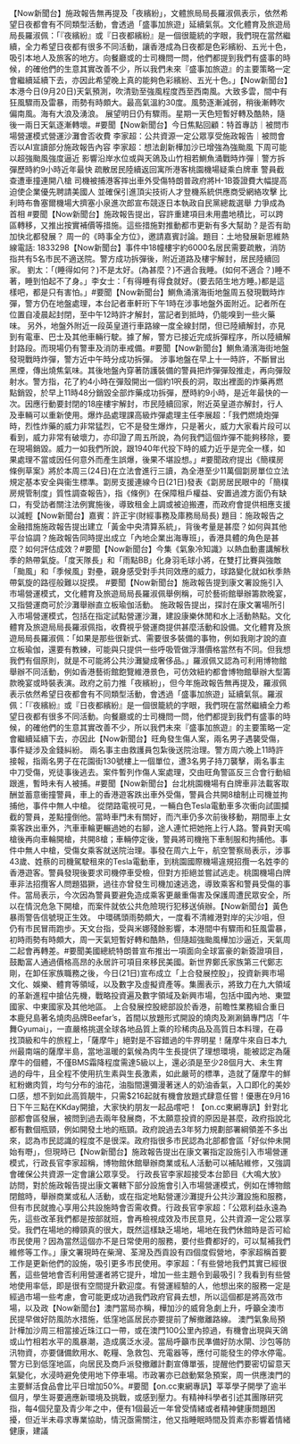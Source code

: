 【Now新聞台】施政報告無再提及「夜繽紛」，文體旅局局長羅淑佩表示，依然希望日夜都會有不同類型活動，會透過「盛事加旅遊」延續氣氛。文化體育及旅遊局局長羅淑佩：「『夜繽紛』或『日夜都繽紛』是一個很籠統的字眼，我們現在當然繼續，全力希望日夜都有很多不同活動，讓香港成為日夜都是色彩繽紛、五光十色，吸引本地人及旅客的地方。向餐廳或的士司機問一問，他們都提到我們有盛事的時候，的確他們的生意其實改善不少，所以我們未來『盛事加旅遊』的主要策略一定會繼續延續下去，亦因此希望晚上真的能夠色彩繽紛、五光十色。」【Now新聞台】本港今日(9月20日)天氣預測，吹清勁至強風程度西至西南風。大致多雲，間中有狂風驟雨及雷暴，雨勢有時頗大。最高氣溫約30度。風勢逐漸減弱，稍後漸轉吹偏南風。海有大浪及湧浪。 展望明日仍有驟雨。星期一天色短暫好轉及酷熱，隨後一兩日天氣逐漸轉壞。#要聞【Now新聞台】今日焦點回顧：特首專訪｜被問市場營運模式營運沙灘會否收費 李家超：公共資源一定公眾享受施政報告｜被問會否以AI宣讀部分施政報告內容 李家超：想法創新樺加沙已增強為強颱風 下周可能以超強颱風強度逼近 影響沿岸水位或與天鴿及山竹相若鰂魚涌戰時炸彈｜警方拆彈歷時約9小時近年最快 疏散居民陸續返回寓所港客桃園機場疑乘白牌車 警員截查遭車撞連開八槍 司機被捕港客摔出車外受傷特朗普政府將H-1B簽證費大幅提高 迫使企業優先聘請美國人 並確保引進頂尖技術人才登機系統供應商受網絡攻擊 比利時布魯塞爾機場大擠塞小泉進次郎宣布競逐日本執政自民黨總裁選舉 力爭成為首相 #要聞【Now新聞台】施政報告提出，容許重建項目未用盡地積比，可以跨區轉移，又推出按實補價等措施。這些措施對推動都市更新有多大幫助？是否有助加快北都發展？ 周一的《時事全方位》，邀請嘉賓討論。題目：土地發展新思維熱線電話: 1833298【Now新聞台】事件中18幢樓宇約6000名居民需要疏散，消防指共有5名市民不適送院。警方成功拆彈後，附近道路及樓宇解封，居民陸續回家。 劉太：「(睡得如何？)不是太好。(為甚麼？)不適合我睡。(如何不適合？)睡不著，睡到怕起不了身。」李女士：「有得睡有得食就好。(要去陌生地方睡。)都是這樣吧，都是只有害怕。」#要聞【Now新聞台】鰂魚涌濱海街地盤周五發現戰時炸彈，警方仍在地盤處理，本台記者車軒珩下午1時在涉事地盤外面附近。記者所在位置自凌晨起封閉，至中午12時許才解封，當記者到抵時，仍能嗅到一些火藥味。 另外，地盤外附近一段英皇道行車路線一度全線封閉，但已陸續解封，亦見到有電車、巴士及其他車輛行駛。據了解，警方已接近完成拆彈程序，所以陸續解封路段。而現場仍有警車及消防車戒備。#要聞【Now新聞台】鰂魚涌濱海街地盤發現戰時炸彈，警方近中午時分成功拆彈。 涉事地盤在早上十一時許，不斷冒出黑煙，傳出燒焦氣味。其後地盤內穿著防護裝備的警員把炸彈彈殼推走，再向彈殼射水。警方指，花了約4小時在彈殼開出一個約1呎長的洞，取出裡面的炸藥再燃點銷毀，於早上11時48分銷毀全部炸藥成功拆彈，歷時約9小時，是近年最快的一次。因應行動要封閉的18座樓宇解封，市民陸續回家，附近英皇道亦解封，行人及車輛可以重新使用。爆炸品處理課高級炸彈處理主任李展超：「我們燃燒炮彈時，烈性炸藥的威力非常猛烈，它不是發生爆炸，只是著火，威力大家看片段可以看到，威力非常有破壞力，亦印證了周五所說，為何我們這個炸彈不能夠移除，要在現場銷毀。威力一如我們所說，跟1940年代投下時的威力近乎是完全一樣，如果處理不當或因任何意外而產生誤爆，後果不堪設想。」#要聞政府提出《簡樸房條例草案》將於本周三(24日)在立法會進行三讀，為全港至少11萬個劏房單位立法規定基本安全與衞生標準。劏房支援連線今日(21日)發表《劏房居民眼中的「簡樸房規管制度」質性調查報告》，指《條例》在保障租戶權益、安置過渡方面仍有缺口，有受訪者關注法例實施後，導致租金上調或被迫搬遷，而政府會提供相應支援以減輕【Now新聞台】嘉賓：許正宇(財經事務及庫務局局長) 題目：施政報告之金融措施施政報告提出建立「黃金中央清算系統」，背後考量是甚麼？如何與其他平台協調？施政報告同時提出成立「內地企業出海專班」，香港具體的角色是甚麼？如何評估成效？#要聞【Now新聞台】今集《氣象冷知識》以熱血動畫講解秋季的熱帶氣旋。「度天隊長」和「雨點BB」化身羽毛球小將，在雙打比賽與強敵「颱風」和「季候風」對壘，親身感受對手共同效應的威力，球路變化就如秋季熱帶氣旋的路徑般難以捉摸。 #要聞【Now新聞台】施政報告提到康文署設施引入市場營運模式，文化體育及旅遊局局長羅淑佩舉例稱，可於藝術館舉辦籌款晚宴，又指營運商可於沙灘舉辦直立板瑜伽活動。 施政報告提出，探討在康文署場所引入市場營運模式，包括在指定試點營運沙灘，建設康樂休閒和水上活動熱點。文化體育及旅遊局局長羅淑佩指，收費視乎營運商提供甚麼活動和設備。文化體育及旅遊局局長羅淑佩：「如果是那些很新式、需要很多裝備的事物，例如我剛才說的直立板瑜伽，還要有教練，可能與只提供一些呼吸管做浮潛價格當然有不同。但我想我們有個原則，就是不可能將公共沙灘變成奢侈品。」羅淑佩又認為可利用博物館舉辦不同活動，例如香港藝術館飽覽維港景色，可仿效紐約都會博物館舉辦大型籌款晚宴或時裝表演。政府之前力推「夜繽紛」，但今年施政報告無再提及，羅淑佩表示依然希望日夜都會有不同類型活動，會透過「盛事加旅遊」延續氣氛。羅淑佩：「『夜繽紛』或『日夜都繽紛』是一個很籠統的字眼，我們現在當然繼續全力希望日夜都有很多不同活動。向餐廳或的士司機問一問，他們都提到我們有盛事的時候，的確他們的生意其實改善不少，所以我們未來『盛事加旅遊』的主要策略一定會繼續延續下去，亦因此【Now新聞台】旺角發生傷人案，兩名男子遇襲受傷，事件疑涉及金錢糾紛。 兩名事主由救護員包紮後送院治理。警方周六晚上11時許接報，指兩名男子在花園街130號樓上一個單位，遭3名男子持刀襲擊，兩名事主中刀受傷，兇徒事後逃去。案件暫列作傷人案處理，交由旺角警區反三合會行動組跟進，暫時未有人被捕。#要聞【Now新聞台】台北桃園機場有白牌車非法載客取酬並蓄意衝撞警員，車上的香港遊客跌出車外受傷，警員合共開8槍制止司機並拘捕他，事件中無人中槍。 從閉路電視可見，一輛白色Tesla電動車多次衝向試圖攔截的警員，差點撞倒他。當時車門未有關好，而汽車仍多次前後移動，期間車上女乘客跌出車外，汽車車輪更輾過她的右腳，途人連忙把她拖上行人路。警員對天鳴槍後再向車輪開槍，共開8槍；車輛停定後，警員將司機拖下車制服和拘捕他。事件中無人中槍，受傷女乘客就送院治理。事發在周六上午，航空警察局表示，涉事43歲、姓蔡的司機駕駛租來的Tesla電動車，到桃園國際機場違規招攬一名姓李的香港遊客。警員發現後要求司機停車受檢，但對方拒絕並嘗試逃走。桃園機場白牌車非法招攬客人問題猖獗，過往亦曾發生司機加速逃逸，導致乘客和警員受傷的事件。當局表示，今次因為警員要避免造成乘客更嚴重傷害及保護周遭民眾安全，所以在情況危急下開槍，而案件就依公共危險現行犯移送偵辦。【Now新聞台】黃色暴雨警告信號現正生效。 中環碼頭雨勢頗大，一度看不清維港對岸的尖沙咀，但仍有市民冒雨跑步。天文台指，受與米娜殘餘影響，本港間中有驟雨和狂風雷暴，初時雨勢有時頗大，周一天氣短暫好轉和酷熱，但隨超強颱風樺加沙逼近，天氣周二起會再轉差。#要聞美國總統特朗普宣布推出一項面向全球富豪的新簽證項目，鼓勵富人通過價格高昂的永居許可項目來移民美國。新世界鄭氏家族第三代鄭志剛，在卸任家族職務之後，今日(21日)宣布成立「上合發展控股」，投資新興市場文化、娛樂、體育等領域，以及數字及虛擬資產等。集團表示，將致力在九大領域的革新進程中搶佔先機，戰略投資遍及數字領域及新興市場，包括中國內地、東盟國家、中東國家及其他地區。 上合發展控股總部設於香港，前瞻性業務組合重日本鹿兒島著名燒肉品牌Beefar’s，首間以放題形式開設的燒肉及涮涮鍋專門店「牛舞Gyumai」，一直嚴格挑選全球各地品質上乘的珍稀肉品及高質日本料理，在尋找頂級和牛的旅程上，「薩摩牛」絕對是不容錯過的牛界明星！薩摩牛來自日本九州最南端的薩摩半島，當地溫暖的氣候為肉牛生長提供了理想環境，能被認定為薩摩牛的個體，不僅BMS霜降程度需達5級以上，還必須是至少28個月大、未生育過的母牛，且全程不使用抗生素與生長激素，如此嚴苛的標準，造就了薩摩牛的鮮紅粉嫩肉質，均勻分布的油花，油脂間還彌漫著迷人的奶油香氣，入口即化的美妙口感，想不到如此高質靚牛，只需$216起就有機會放題式肆意任嘗！優惠在9月16日下午三點在KKday開搶，大家快約朋友一起品嚐吧！【on.cc東網專訊】針對北部都會區發展，被問到過去兩年發展商，不太願意投資的原因是甚麼，政府指說北都有數個瓶頸，例如開發土地的瓶頸。政府說過去3年努力規劃部署綱領差不多出來，認為市民認識的程度不是很深。政府指很多市民認為北部都會區「好似仲未開始有嘢」，但現時已【Now新聞台】施政報告提出在康文署指定設施引入市場營運模式，行政長官李家超稱，博物館休館舉辦商業或私人活動可以補貼維修，又強調會確保公共資源一定會讓公眾享受。 行政長官李家超接受本台節目《大鳴大放》訪問，對於施政報告提出康文署轄下部分設施會引入市場營運模式，例如在博物館閉館時，舉辦商業或私人活動，或在指定地點營運沙灘提升公共沙灘設施和服務，但有市民就擔心享用公共設施時會否需收費。行政長官李家超：「公眾利益永遠為先，這些改革我們都是按部就班，會再檢視成效及市民意見，公共資源一定公眾享受。我們在場地的樽頸真的很大，既然這樣缺乏場地，場地在我們休館時是否可給市民使用？因為當然這個亦不是日常使用的服務，要付些費都好的，可以幫補我們維修等工作。」康文署現時在柴灣、荃灣及西貢設有四個度假營地，李家超稱首要工作是更新他們的設施，吸引更多市民使用。李家超：「有些營地我們其實已經很舊，這些營地會否利用營運者將它提升，增加一些主題令到最吸引？我看到有些營地使用率低，即是很有空間提升歡迎度。有營運經驗的人，他想出來的服務一定是經過市場一些考慮，會可能更成功過我們政府官員去想，所以這個都是將高效市場，以及政【Now新聞台】澳門當局亦稱，樺加沙的威脅急劇上升，呼籲全澳市民提早做好防風防水措施，低窪地區居民亦要提前了解撤離路線。 澳門氣象局預計樺加沙周三相當接近珠江口一帶，或在澳門100公里內掠過，有機會出現與天鴿或山竹相若水平的風暴潮，造成廣泛水浸。當局呼籲市民準備好防水閘、沙包等防汛物資，亦要儲備飲用水、乾糧、急救包、充電器等，應付可能發生的停水停電。警方已到低窪地區，向居民及商戶派發撤離計劃宣傳單張，提醒他們要密切留意天氣變化，水浸時避免使用地下停車場。市政署亦已啟動緊急預案，周一供應澳門的主要鮮活食品會比平日增加50%。#要聞【on.cc東網專訊】莘莘學子開學了逾半個月，學生哥要適應新環境及挑戰，或感到壓力。有精神科學者引述其團隊研究指，每4個兒童及青少年之中，便有1個最近一年曾受情緒或者精神健康問題困擾，但近半未尋求專業協助，情況亟需關注，他又指睡眠時間及質素亦影響着情緒健康，建議